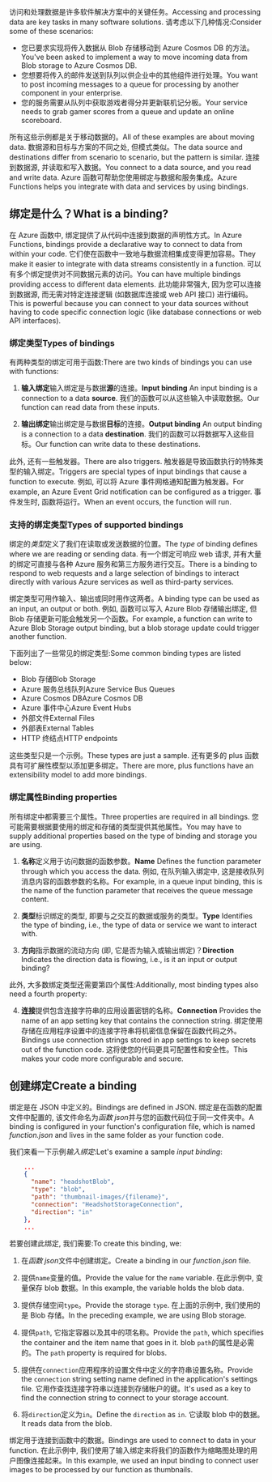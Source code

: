 <span data-ttu-id="e6a9d-101">访问和处理数据是许多软件解决方案中的关键任务。</span><span class="sxs-lookup"><span data-stu-id="e6a9d-101">Accessing and processing data are key tasks in many software solutions.</span></span> <span data-ttu-id="e6a9d-102">请考虑以下几种情况:</span><span class="sxs-lookup"><span data-stu-id="e6a9d-102">Consider some of these scenarios:</span></span>

* <span data-ttu-id="e6a9d-103">您已要求实现将传入数据从 Blob 存储移动到 Azure Cosmos DB 的方法。</span><span class="sxs-lookup"><span data-stu-id="e6a9d-103">You've been asked to implement a way to move incoming data from Blob storage to Azure Cosmos DB.</span></span>
* <span data-ttu-id="e6a9d-104">您想要将传入的邮件发送到队列以供企业中的其他组件进行处理。</span><span class="sxs-lookup"><span data-stu-id="e6a9d-104">You want to post incoming messages to a queue for processing by another component in your enterprise.</span></span>
* <span data-ttu-id="e6a9d-105">您的服务需要从队列中获取游戏者得分并更新联机记分板。</span><span class="sxs-lookup"><span data-stu-id="e6a9d-105">Your service needs to grab gamer scores from a queue and update an online scoreboard.</span></span>

<span data-ttu-id="e6a9d-106">所有这些示例都是关于移动数据的。</span><span class="sxs-lookup"><span data-stu-id="e6a9d-106">All of these examples are about moving data.</span></span> <span data-ttu-id="e6a9d-107">数据源和目标与方案的不同之处, 但模式类似。</span><span class="sxs-lookup"><span data-stu-id="e6a9d-107">The data source and destinations differ from scenario to scenario, but the pattern is similar.</span></span> <span data-ttu-id="e6a9d-108">连接到数据源, 并读取和写入数据。</span><span class="sxs-lookup"><span data-stu-id="e6a9d-108">You connect to a data source, and you read and write data.</span></span> <span data-ttu-id="e6a9d-109">Azure 函数可帮助您使用绑定与数据和服务集成。</span><span class="sxs-lookup"><span data-stu-id="e6a9d-109">Azure Functions helps you integrate with data and services by using bindings.</span></span> 

## <a name="what-is-a-binding"></a><span data-ttu-id="e6a9d-110">绑定是什么？</span><span class="sxs-lookup"><span data-stu-id="e6a9d-110">What is a binding?</span></span>

<span data-ttu-id="e6a9d-111">在 Azure 函数中, 绑定提供了从代码中连接到数据的声明性方式。</span><span class="sxs-lookup"><span data-stu-id="e6a9d-111">In Azure Functions, bindings provide a declarative way to connect to data from within your code.</span></span> <span data-ttu-id="e6a9d-112">它们使在函数中一致地与数据流相集成变得更加容易。</span><span class="sxs-lookup"><span data-stu-id="e6a9d-112">They make it easier to integrate with data streams consistently in a function.</span></span> <span data-ttu-id="e6a9d-113">可以有多个绑定提供对不同数据元素的访问。</span><span class="sxs-lookup"><span data-stu-id="e6a9d-113">You can have multiple bindings providing access to different data elements.</span></span> <span data-ttu-id="e6a9d-114">此功能非常强大, 因为您可以连接到数据源, 而无需对特定连接逻辑 (如数据库连接或 web API 接口) 进行编码。</span><span class="sxs-lookup"><span data-stu-id="e6a9d-114">This is powerful because you can connect to your data sources without having to code specific connection logic (like database connections or web API interfaces).</span></span>

### <a name="types-of-bindings"></a><span data-ttu-id="e6a9d-115">绑定类型</span><span class="sxs-lookup"><span data-stu-id="e6a9d-115">Types of bindings</span></span>

<span data-ttu-id="e6a9d-116">有两种类型的绑定可用于函数:</span><span class="sxs-lookup"><span data-stu-id="e6a9d-116">There are two kinds of bindings you can use with functions:</span></span>

1. <span data-ttu-id="e6a9d-117">**输入绑定**输入绑定是与数据**源**的连接。</span><span class="sxs-lookup"><span data-stu-id="e6a9d-117">**Input binding** An input binding is a connection to a data **source**.</span></span> <span data-ttu-id="e6a9d-118">我们的函数可以从这些输入中读取数据。</span><span class="sxs-lookup"><span data-stu-id="e6a9d-118">Our function can read data from these inputs.</span></span>

1. <span data-ttu-id="e6a9d-119">**输出绑定**输出绑定是与数据**目标**的连接。</span><span class="sxs-lookup"><span data-stu-id="e6a9d-119">**Output binding** An output binding is a connection to a data **destination**.</span></span> <span data-ttu-id="e6a9d-120">我们的函数可以将数据写入这些目标。</span><span class="sxs-lookup"><span data-stu-id="e6a9d-120">Our function can write data to these destinations.</span></span>

<span data-ttu-id="e6a9d-121">此外, 还有一些触发器。</span><span class="sxs-lookup"><span data-stu-id="e6a9d-121">There are also triggers.</span></span> <span data-ttu-id="e6a9d-122">触发器是导致函数执行的特殊类型的输入绑定。</span><span class="sxs-lookup"><span data-stu-id="e6a9d-122">Triggers are special types of input bindings that cause a function to execute.</span></span> <span data-ttu-id="e6a9d-123">例如, 可以将 Azure 事件网格通知配置为触发器。</span><span class="sxs-lookup"><span data-stu-id="e6a9d-123">For example, an Azure Event Grid notification can be configured as a trigger.</span></span> <span data-ttu-id="e6a9d-124">事件发生时, 函数将运行。</span><span class="sxs-lookup"><span data-stu-id="e6a9d-124">When an event occurs, the function will run.</span></span>

### <a name="types-of-supported-bindings"></a><span data-ttu-id="e6a9d-125">支持的绑定类型</span><span class="sxs-lookup"><span data-stu-id="e6a9d-125">Types of supported bindings</span></span>

<span data-ttu-id="e6a9d-126">绑定的*类型*定义了我们在读取或发送数据的位置。</span><span class="sxs-lookup"><span data-stu-id="e6a9d-126">The *type* of binding defines where we are reading or sending data.</span></span> <span data-ttu-id="e6a9d-127">有一个绑定可响应 web 请求, 并有大量的绑定可直接与各种 Azure 服务和第三方服务进行交互。</span><span class="sxs-lookup"><span data-stu-id="e6a9d-127">There is a binding to respond to web requests and a large selection of bindings to interact directly with various Azure services as well as third-party services.</span></span>

<span data-ttu-id="e6a9d-128">绑定类型可用作输入、输出或同时用作这两者。</span><span class="sxs-lookup"><span data-stu-id="e6a9d-128">A binding type can be used as an input, an output or both.</span></span> <span data-ttu-id="e6a9d-129">例如, 函数可以写入 Azure Blob 存储输出绑定, 但 Blob 存储更新可能会触发另一个函数。</span><span class="sxs-lookup"><span data-stu-id="e6a9d-129">For example, a function can write to Azure Blob Storage output binding, but a blob storage update could trigger another function.</span></span>

<span data-ttu-id="e6a9d-130">下面列出了一些常见的绑定类型:</span><span class="sxs-lookup"><span data-stu-id="e6a9d-130">Some common binding types are listed below:</span></span>
- <span data-ttu-id="e6a9d-131">Blob 存储</span><span class="sxs-lookup"><span data-stu-id="e6a9d-131">Blob Storage</span></span>
- <span data-ttu-id="e6a9d-132">Azure 服务总线队列</span><span class="sxs-lookup"><span data-stu-id="e6a9d-132">Azure Service Bus Queues</span></span>
- <span data-ttu-id="e6a9d-133">Azure Cosmos DB</span><span class="sxs-lookup"><span data-stu-id="e6a9d-133">Azure Cosmos DB</span></span>
- <span data-ttu-id="e6a9d-134">Azure 事件中心</span><span class="sxs-lookup"><span data-stu-id="e6a9d-134">Azure Event Hubs</span></span>
- <span data-ttu-id="e6a9d-135">外部文件</span><span class="sxs-lookup"><span data-stu-id="e6a9d-135">External Files</span></span>
- <span data-ttu-id="e6a9d-136">外部表</span><span class="sxs-lookup"><span data-stu-id="e6a9d-136">External Tables</span></span>
- <span data-ttu-id="e6a9d-137">HTTP 终结点</span><span class="sxs-lookup"><span data-stu-id="e6a9d-137">HTTP endpoints</span></span>

<span data-ttu-id="e6a9d-138">这些类型只是一个示例。</span><span class="sxs-lookup"><span data-stu-id="e6a9d-138">These types are just a sample.</span></span> <span data-ttu-id="e6a9d-139">还有更多的 plus 函数具有可扩展性模型以添加更多绑定。</span><span class="sxs-lookup"><span data-stu-id="e6a9d-139">There are more, plus functions have an extensibility model to add more bindings.</span></span>

### <a name="binding-properties"></a><span data-ttu-id="e6a9d-140">绑定属性</span><span class="sxs-lookup"><span data-stu-id="e6a9d-140">Binding properties</span></span>

<span data-ttu-id="e6a9d-141">所有绑定中都需要三个属性。</span><span class="sxs-lookup"><span data-stu-id="e6a9d-141">Three properties are required in all bindings.</span></span> <span data-ttu-id="e6a9d-142">您可能需要根据要使用的绑定和存储的类型提供其他属性。</span><span class="sxs-lookup"><span data-stu-id="e6a9d-142">You may have to supply additional properties based on the type of binding and storage you are using.</span></span>

1. <span data-ttu-id="e6a9d-143">**名称**定义用于访问数据的函数参数。</span><span class="sxs-lookup"><span data-stu-id="e6a9d-143">**Name** Defines the function parameter through which you access the data.</span></span> <span data-ttu-id="e6a9d-144">例如, 在队列输入绑定中, 这是接收队列消息内容的函数参数的名称。</span><span class="sxs-lookup"><span data-stu-id="e6a9d-144">For example, in a queue input binding, this is the name of the function parameter that receives the queue message content.</span></span> 

1. <span data-ttu-id="e6a9d-145">**类型**标识绑定的类型, 即要与之交互的数据或服务的类型。</span><span class="sxs-lookup"><span data-stu-id="e6a9d-145">**Type** Identifies the type of binding, i.e., the type of data or service we want to interact with.</span></span>

1. <span data-ttu-id="e6a9d-146">**方向**指示数据的流动方向 (即, 它是否为输入或输出绑定)？</span><span class="sxs-lookup"><span data-stu-id="e6a9d-146">**Direction** Indicates the direction data is flowing, i.e., is it an input or output binding?</span></span>

<span data-ttu-id="e6a9d-147">此外, 大多数绑定类型还需要第四个属性:</span><span class="sxs-lookup"><span data-stu-id="e6a9d-147">Additionally, most binding types also need a fourth property:</span></span> 

4. <span data-ttu-id="e6a9d-148">**连接**提供包含连接字符串的应用设置密钥的名称。</span><span class="sxs-lookup"><span data-stu-id="e6a9d-148">**Connection** Provides the name of an app setting key that contains the connection string.</span></span> <span data-ttu-id="e6a9d-149">绑定使用存储在应用程序设置中的连接字符串将机密信息保留在函数代码之外。</span><span class="sxs-lookup"><span data-stu-id="e6a9d-149">Bindings use connection strings stored in app settings to keep secrets out of the function code.</span></span> <span data-ttu-id="e6a9d-150">这将使您的代码更具可配置性和安全性。</span><span class="sxs-lookup"><span data-stu-id="e6a9d-150">This makes your code more configurable and secure.</span></span>

## <a name="create-a-binding"></a><span data-ttu-id="e6a9d-151">创建绑定</span><span class="sxs-lookup"><span data-stu-id="e6a9d-151">Create a binding</span></span>

<span data-ttu-id="e6a9d-152">绑定是在 JSON 中定义的。</span><span class="sxs-lookup"><span data-stu-id="e6a9d-152">Bindings are defined in JSON.</span></span> <span data-ttu-id="e6a9d-153">绑定是在函数的配置文件中配置的, 该文件命名为*函数 json*并与您的函数代码位于同一文件夹中。</span><span class="sxs-lookup"><span data-stu-id="e6a9d-153">A binding is configured in your function's configuration file, which is named *function.json* and lives in the same folder as your function code.</span></span>

 <span data-ttu-id="e6a9d-154">我们来看一下示例*输入绑定*:</span><span class="sxs-lookup"><span data-stu-id="e6a9d-154">Let's examine a sample *input binding*:</span></span>

```json
    ...
    {
      "name": "headshotBlob",
      "type": "blob",
      "path": "thumbnail-images/{filename}",
      "connection": "HeadshotStorageConnection",
      "direction": "in"
    },
    ...
```

<span data-ttu-id="e6a9d-155">若要创建此绑定, 我们需要:</span><span class="sxs-lookup"><span data-stu-id="e6a9d-155">To create this binding, we:</span></span>

1. <span data-ttu-id="e6a9d-156">在*函数 json*文件中创建绑定。</span><span class="sxs-lookup"><span data-stu-id="e6a9d-156">Create a binding in our *function.json* file.</span></span>

1. <span data-ttu-id="e6a9d-157">提供`name`变量的值。</span><span class="sxs-lookup"><span data-stu-id="e6a9d-157">Provide the value for the `name` variable.</span></span> <span data-ttu-id="e6a9d-158">在此示例中, 变量保存 blob 数据。</span><span class="sxs-lookup"><span data-stu-id="e6a9d-158">In this example, the variable holds the blob data.</span></span>

1. <span data-ttu-id="e6a9d-159">提供存储空间`type`。</span><span class="sxs-lookup"><span data-stu-id="e6a9d-159">Provide the storage `type`.</span></span> <span data-ttu-id="e6a9d-160">在上面的示例中, 我们使用的是 Blob 存储。</span><span class="sxs-lookup"><span data-stu-id="e6a9d-160">In the preceding example, we are using Blob storage.</span></span>

1. <span data-ttu-id="e6a9d-161">提供`path`, 它指定容器以及其中的项名称。</span><span class="sxs-lookup"><span data-stu-id="e6a9d-161">Provide the `path`, which specifies the container and the item name that goes in it.</span></span> <span data-ttu-id="e6a9d-162">blob `path`的属性是必需的。</span><span class="sxs-lookup"><span data-stu-id="e6a9d-162">The `path` property is required for blobs.</span></span>

1. <span data-ttu-id="e6a9d-163">提供在`connection`应用程序的设置文件中定义的字符串设置名称。</span><span class="sxs-lookup"><span data-stu-id="e6a9d-163">Provide the `connection` string setting name defined in the application's settings file.</span></span> <span data-ttu-id="e6a9d-164">它用作查找连接字符串以连接到存储帐户的键。</span><span class="sxs-lookup"><span data-stu-id="e6a9d-164">It's used as a key to find the connection string to connect to your storage account.</span></span>

1. <span data-ttu-id="e6a9d-165">将`direction`定义为`in`。</span><span class="sxs-lookup"><span data-stu-id="e6a9d-165">Define the `direction` as `in`.</span></span> <span data-ttu-id="e6a9d-166">它读取 blob 中的数据。</span><span class="sxs-lookup"><span data-stu-id="e6a9d-166">It reads data from the blob.</span></span>

<span data-ttu-id="e6a9d-167">绑定用于连接到函数中的数据。</span><span class="sxs-lookup"><span data-stu-id="e6a9d-167">Bindings are used to connect to data in your function.</span></span> <span data-ttu-id="e6a9d-168">在此示例中, 我们使用了输入绑定来将我们的函数作为缩略图处理的用户图像连接起来。</span><span class="sxs-lookup"><span data-stu-id="e6a9d-168">In this example, we used an input binding to connect user images to be processed by our function as thumbnails.</span></span>
